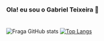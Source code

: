 ### Ola! eu sou o Gabriel Teixeira 👋

#
</div align="center">
  
  ![Fraga GitHub stats](https://github-readme-stats.vercel.app/api?username=GabrielTeixei&show_icons=true&theme=synthwave)
  [![Top Langs](https://github-readme-stats.vercel.app/api/top-langs/?username=GabrielTeixei&layout=compact&theme=synthwave)](https://github.com/GabrielTeixei/github-readme-stats)
  
</div>


